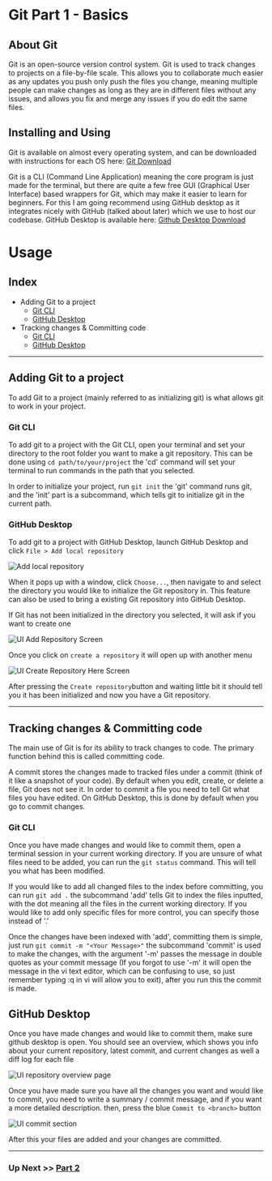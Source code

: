 # Git Part 1 - Basics
## About Git
Git is an open-source version control system. Git is used to track changes to projects on a file-by-file scale. This allows you to collaborate much easier as any updates you push only push the files you change, meaning multiple people can make changes as long as they are in different files without any issues, and allows you fix and merge any issues if you do edit the same files.

## Installing and Using
Git is available on almost every operating system, and can be downloaded with instructions for each OS here: [Git Download](https://git-scm.com/downloads)

Git is a CLI (Command Line Application) meaning the core program is just made for the terminal, but there are quite a few free GUI (Graphical User Interface) based wrappers for Git, which may make it easier to learn for beginners. For this I am going recommend using GitHub desktop as it integrates nicely with GitHub (talked about later) which we use to host our codebase. GitHub Desktop is available here: [Github Desktop Download](https://desktop.github.com/)

# Usage
## Index
- Adding Git to a project
  - [Git CLI](#git-cli)
  - [GitHub Desktop](#github-desktop)
- Tracking changes & Committing code
  - [Git CLI](#git-cli-1)
  - [GitHub Desktop](#github-desktop-1)

---

## Adding Git to a project
To add Git to a project (mainly referred to as initializing git) is what allows git to work in your project.

### Git CLI
To add git to a project with the Git CLI, open your terminal and set your directory to the root folder you want to make a git repository. This can be done using `cd path/to/your/project` the 'cd' command will set your terminal to run commands in the path that you selected. 

In order to initialize your project, run `git init` the 'git' command runs git, and the 'init' part is a subcommand, which tells git to initialize git in the current path.

### GitHub Desktop
To add git to a project with GitHub Desktop, launch GitHub Desktop and click `File > Add local repository`

![Add local repository](GitAssets/Part1/menu_add_local_repository.png)

When it pops up with a window, click `Choose...`, then navigate to and select the directory you would like to initialize the Git repository in. This feature can also be used to bring a existing Git repository into GitHub Desktop.

If Git has not been initialized in the directory you selected, it will ask if you want to create one

![UI Add Repository Screen](GitAssets/Part1/ui_add_repository.png)

Once you click on `create a repository` it will open up with another menu

![UI Create Repository Here Screen](GitAssets/Part1/ui_create_new_repository.png)

After pressing the `Create repository`button and waiting little bit it should tell you it has been initialized and now you have a Git repository.

---

## Tracking changes & Committing code
The main use of Git is for its ability to track changes to code. The primary function behind this is called committing code. 

A commit stores the changes made to tracked files under a commit (think of it like a snapshot of your code). By default when you edit, create, or delete a file, Git does not see it. In order to commit a file you need to tell Git what files you have edited. On GitHub Desktop, this is done by default when you go to commit changes.

### Git CLI
Once you have made changes and would like to commit them, open a terminal session in your current working directory. If you are unsure of what files need to be added, you can run the `git status` command. This will tell you what has been modified. 

If you would like to add all changed files to the index before committing, you can run `git add .` the subcommand 'add' tells Git to index the files inputted, with the dot meaning all the files in the current working directory. If you would like to add only specific files for more control, you can specify those instead of '.'

Once the changes have been indexed with 'add', committing them is simple, just run `git commit -m "<Your Message>"` the subcommand 'commit' is used to make the changes, with the argument '-m' passes the message in double quotes as your commit message (If you forgot to use '-m' it will open the message in the vi text editor, which can be confusing to use, so just remember typing :q in vi will allow you to exit), after you run this the commit is made.

## GitHub Desktop
Once you have made changes and would like to commit them, make sure github desktop is open. You should see an overview, which shows you info about your current repository, latest commit, and current changes as well a diff log for each file

![UI repository overview page](GitAssets/Part1/ui_repo_changes_diff.png)

Once you have made sure you have all the changes you want and would like to commit, you need to write a summary / commit message, and if you want a more detailed description. then, press the blue `Commit to <branch>` button

![UI commit section](GitAssets/Part1/ui_button_commit.png)

After this your files are added and your changes are committed.

---

### Up Next >> [Part 2](./git_part_2.md)